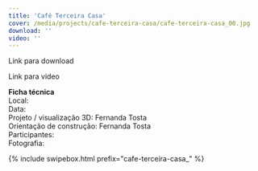 ```yaml
---
title: 'Café Terceira Casa'
cover: /media/projects/cafe-terceira-casa/cafe-terceira-casa_00.jpg
download: ''
video: ''
---
```


Link para download

Link para video

**Ficha técnica**  
Local:  
Data:  
Projeto / visualização 3D: Fernanda Tosta  
Orientação de construção: Fernanda Tosta  
Participantes:  
Fotografia:  

{% include swipebox.html prefix="cafe-terceira-casa_" %}
